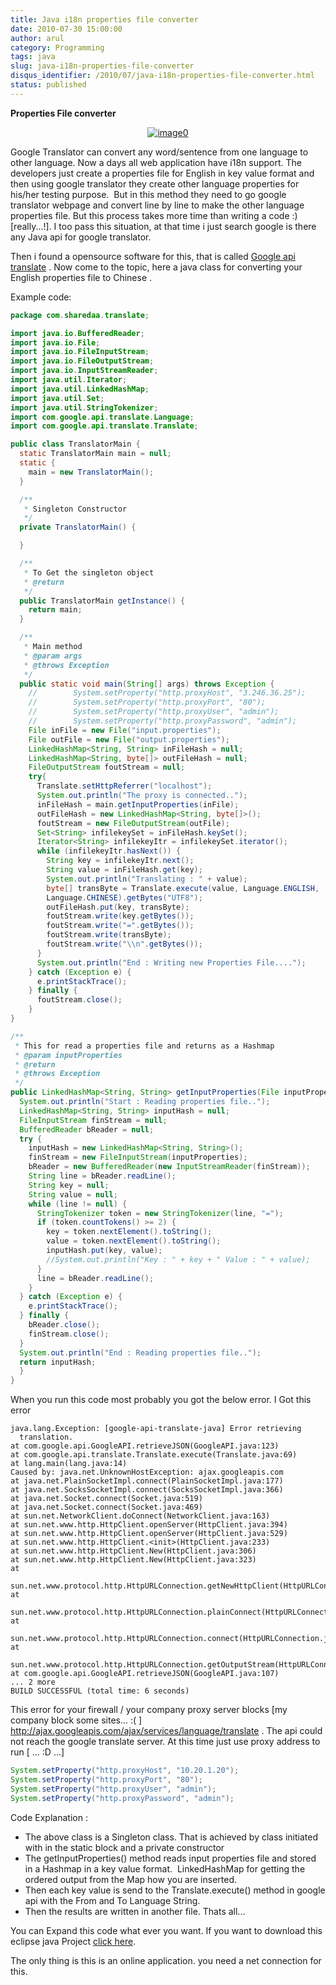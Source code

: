 ```yaml
---
title: Java i18n properties file converter
date: 2010-07-30 15:00:00
author: arul
category: Programming
tags: java
slug: java-i18n-properties-file-converter
disqus_identifier: /2010/07/java-i18n-properties-file-converter.html
status: published
---
```


**Properties File converter**

<div class="separator" style="clear: both; text-align: center;">

[![image0](http://2.bp.blogspot.com/_X5tq9y9xv2s/TFMxF5Sh_sI/AAAAAAAAAe8/tiTfkCTchFI/s320/translate+to+properties+file.jpg)](http://2.bp.blogspot.com/_X5tq9y9xv2s/TFMxF5Sh_sI/AAAAAAAAAe8/tiTfkCTchFI/s1600/translate+to+properties+file.jpg)

</div>

Google Translator can convert any word/sentence from one language to
other language. Now a days all web application have i18n support. The
developers just create a properties file for English in key value format
and then using google translator they create other language properties
for his/her testing purpose.  But in this method they need to go google
translator webpage and convert line by line to make the other language
properties file. But this process takes more time than writing a code :)
\[really\...!\]. I too pass this situation, at that time i just search
google is there any Java api for google translator.

Then i found a opensource software for this, that is called [Google api
translate](http://code.google.com/p/google-api-translate-java/downloads/detail?name=google-api-translate-java-0.92.jar)
. Now come to the topic, here a java class for converting your English
properties file to Chinese .

Example code:

``` java
package com.sharedaa.translate;

import java.io.BufferedReader;
import java.io.File;
import java.io.FileInputStream;
import java.io.FileOutputStream;
import java.io.InputStreamReader;
import java.util.Iterator;
import java.util.LinkedHashMap;
import java.util.Set;
import java.util.StringTokenizer;
import com.google.api.translate.Language;
import com.google.api.translate.Translate;

public class TranslatorMain {
  static TranslatorMain main = null;
  static {
    main = new TranslatorMain();
  }

  /**
   * Singleton Constructor
   */
  private TranslatorMain() {

  }

  /**
   * To Get the singleton object
   * @return
   */
  public TranslatorMain getInstance() {
    return main;
  }

  /**
   * Main method
   * @param args
   * @throws Exception
   */
  public static void main(String[] args) throws Exception {
    //        System.setProperty("http.proxyHost", "3.246.36.25");
    //        System.setProperty("http.proxyPort", "80");
    //        System.setProperty("http.proxyUser", "admin");
    //        System.setProperty("http.proxyPassword", "admin");
    File inFile = new File("input.properties");
    File outFile = new File("output.properties");
    LinkedHashMap<String, String> inFileHash = null;
    LinkedHashMap<String, byte[]> outFileHash = null;
    FileOutputStream foutStream = null;
    try{
      Translate.setHttpReferrer("localhost");
      System.out.println("The proxy is connected..");
      inFileHash = main.getInputProperties(inFile);
      outFileHash = new LinkedHashMap<String, byte[]>();
      foutStream = new FileOutputStream(outFile);
      Set<String> infilekeySet = inFileHash.keySet();
      Iterator<String> infilekeyItr = infilekeySet.iterator();
      while (infilekeyItr.hasNext()) {
        String key = infilekeyItr.next();
        String value = inFileHash.get(key);
        System.out.println("Translating : " + value);
        byte[] transByte = Translate.execute(value, Language.ENGLISH,
        Language.CHINESE).getBytes("UTF8");
        outFileHash.put(key, transByte);
        foutStream.write(key.getBytes());
        foutStream.write("=".getBytes());
        foutStream.write(transByte);
        foutStream.write("\\n".getBytes());
      }
      System.out.println("End : Writing new Properties File....");
    } catch (Exception e) {
      e.printStackTrace();
    } finally {
      foutStream.close();
    }
}

/**
 * This for read a properties file and returns as a Hashmap
 * @param inputProperties
 * @return
 * @throws Exception
 */
public LinkedHashMap<String, String> getInputProperties(File inputProperties) throws Exception {
  System.out.println("Start : Reading properties file..");
  LinkedHashMap<String, String> inputHash = null;
  FileInputStream finStream = null;
  BufferedReader bReader = null;
  try {
    inputHash = new LinkedHashMap<String, String>();
    finStream = new FileInputStream(inputProperties);
    bReader = new BufferedReader(new InputStreamReader(finStream));
    String line = bReader.readLine();
    String key = null;
    String value = null;
    while (line != null) {
      StringTokenizer token = new StringTokenizer(line, "=");
      if (token.countTokens() >= 2) {
        key = token.nextElement().toString();
        value = token.nextElement().toString();
        inputHash.put(key, value);
        //System.out.println("Key : " + key + " Value : " + value);
      }
      line = bReader.readLine();
    }
  } catch (Exception e) {
    e.printStackTrace();
  } finally {
    bReader.close();
    finStream.close();
  }
  System.out.println("End : Reading properties file..");
  return inputHash;
  }
}
```

When you run this code most probably you got the below error. I Got this
error

``` log
java.lang.Exception: [google-api-translate-java] Error retrieving
  translation.
at com.google.api.GoogleAPI.retrieveJSON(GoogleAPI.java:123)
at com.google.api.translate.Translate.execute(Translate.java:69)
at lang.main(lang.java:14)
Caused by: java.net.UnknownHostException: ajax.googleapis.com
at java.net.PlainSocketImpl.connect(PlainSocketImpl.java:177)
at java.net.SocksSocketImpl.connect(SocksSocketImpl.java:366)
at java.net.Socket.connect(Socket.java:519)
at java.net.Socket.connect(Socket.java:469)
at sun.net.NetworkClient.doConnect(NetworkClient.java:163)
at sun.net.www.http.HttpClient.openServer(HttpClient.java:394)
at sun.net.www.http.HttpClient.openServer(HttpClient.java:529)
at sun.net.www.http.HttpClient.<init>(HttpClient.java:233)
at sun.net.www.http.HttpClient.New(HttpClient.java:306)
at sun.net.www.http.HttpClient.New(HttpClient.java:323)
at
  sun.net.www.protocol.http.HttpURLConnection.getNewHttpClient(HttpURLConnection.java:837)
at
  sun.net.www.protocol.http.HttpURLConnection.plainConnect(HttpURLConnection.java:778)
at
  sun.net.www.protocol.http.HttpURLConnection.connect(HttpURLConnection.java:703)
at
  sun.net.www.protocol.http.HttpURLConnection.getOutputStream(HttpURLConnection.java:881)
at com.google.api.GoogleAPI.retrieveJSON(GoogleAPI.java:107)
... 2 more
BUILD SUCCESSFUL (total time: 6 seconds)
```

This error for your firewall / your company proxy server blocks \[my
company block some sites\... :( \]
<http://ajax.googleapis.com/ajax/services/language/translate> . The api
could not reach the google translate server. At this time just use proxy
address to run \[ \... :D \...\]

``` java
System.setProperty("http.proxyHost", "10.20.1.20");
System.setProperty("http.proxyPort", "80");
System.setProperty("http.proxyUser", "admin");
System.setProperty("http.proxyPassword", "admin");
```

Code Explanation :

-   The above class is a Singleton class. That is achieved by class
    initiated with in the static block and a private constructor
-   The getInputProperties() method reads input properties file and
    stored in a Hashmap in a key value format.  LinkedHashMap for
    getting the ordered output from the Map how you are inserted.
-   Then each key value is send to the Translate.execute() method in
    google api with the From and To Language String.
-   Then the results are written in another file. Thats all\...

You can Expand this code what ever you want. If you want to download
this eclipse java Project [click
here](http://sites.google.com/site/arulraj1985/list-of-files/Translator.zip?attredirects=0&d=1).

The only thing is this is an online application. you need a net
connection for this.
